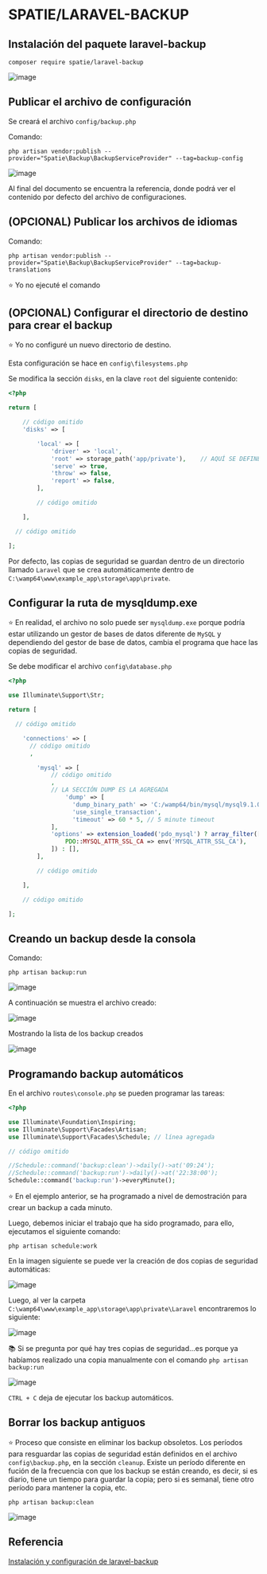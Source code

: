 # SPATIE/LARAVEL-BACKUP

## Instalación del paquete laravel-backup

```
composer require spatie/laravel-backup
```

![image](./img/install_laravel_backup.png)  

## Publicar el archivo de configuración  

Se creará el archivo `config/backup.php` 

Comando:  

```
php artisan vendor:publish --provider="Spatie\Backup\BackupServiceProvider" --tag=backup-config
```

![image](./img/publicar_archivo_configuracion_backup.png)  

Al final del documento se encuentra la referencia, donde podrá ver el contenido por defecto del archivo de configuraciones.  

## (OPCIONAL) Publicar los archivos de idiomas

Comando:  

```
php artisan vendor:publish --provider="Spatie\Backup\BackupServiceProvider" --tag=backup-translations
```

:star: Yo no ejecuté el comando  

## (OPCIONAL) Configurar el directorio de destino para crear el backup   

:star: Yo no configuré un nuevo directorio de destino.    

Esta configuración se hace en `config\filesystems.php`

Se modifica la sección `disks`, en la clave `root` del siguiente contenido:  

```php
<?php

return [

    // código omitido
    'disks' => [

        'local' => [
            'driver' => 'local',
            'root' => storage_path('app/private'),    // AQUÍ SE DEFINE DONDE SE GUARDAN LOS BACKUP
            'serve' => true,
            'throw' => false,
            'report' => false,
        ],

        // código omitido

    ],

  // código omitido

];

```

Por defecto, las copias de seguridad se guardan dentro de un directorio llamado `Laravel` que se crea automáticamente dentro de `C:\wamp64\www\example_app\storage\app\private`.  

## Configurar la ruta de mysqldump.exe  

:star: En realidad, el archivo no solo puede ser `mysqldump.exe` porque podría estar utilizando un gestor de bases de datos diferente de `MySQL` y dependiendo del gestor de base de datos, cambia el programa que hace las copias de seguridad.  

Se debe modificar el archivo `config\database.php` 

```php
<?php

use Illuminate\Support\Str;

return [

  // código omitido

    'connections' => [
      // código omitido
      ,

        'mysql' => [
            // código omitido
            ,
            // LA SECCIÓN DUMP ES LA AGREGADA
		        'dump' => [
		          'dump_binary_path' => 'C:/wamp64/bin/mysql/mysql9.1.0/bin', // only the path, so without `mysqldump` or `pg_dump`
		          'use_single_transaction',
		          'timeout' => 60 * 5, // 5 minute timeout
            ],
            'options' => extension_loaded('pdo_mysql') ? array_filter([
                PDO::MYSQL_ATTR_SSL_CA => env('MYSQL_ATTR_SSL_CA'),
            ]) : [],
        ],

        // código omitido

    ],

    // código omitido

];
```

## Creando un backup desde la consola  

Comando:  
```
php artisan backup:run
```

![image](./img/backup_run.png)  

A continuación se muestra el archivo creado:  

![image](./img/backup_file.png)  

Mostrando la lista de los backup creados  

![image](./img/backup_list.png)  

## Programando backup automáticos

En el archivo `routes\console.php` se pueden programar las tareas:  

```php
<?php

use Illuminate\Foundation\Inspiring;
use Illuminate\Support\Facades\Artisan;
use Illuminate\Support\Facades\Schedule; // línea agregada

// código omitido

//Schedule::command('backup:clean')->daily()->at('09:24');
//Schedule::command('backup:run')->daily()->at('22:38:00');
Schedule::command('backup:run')->everyMinute();
```
:star: En el ejemplo anterior, se ha programado a nivel de demostración para crear un backup a cada minuto.  

Luego, debemos iniciar el trabajo que ha sido programado, para ello, ejecutamos el siguiente comando:  

```
php artisan schedule:work
```

En la imagen siguiente se puede ver la creación de dos copias de seguridad automáticas:  

![image](./img/backup_schedule.png)  


Luego, al ver la carpeta `C:\wamp64\www\example_app\storage\app\private\Laravel` encontraremos lo siguiente:  

![image](./img/two_schedule_backup.png)  

:books: Si se pregunta por qué hay tres copias de seguridad...es porque ya habíamos realizado una copia manualmente con el comando `php artisan backup:run`  

![image](./img/backup_list_multiple.png)  

`CTRL + C` deja de ejecutar los backup automáticos.  

## Borrar los backup antiguos  

:star: Proceso que consiste en eliminar los backup obsoletos. Los períodos para resguardar las copias de seguridad están definidos en el archivo `config\backup.php`, en la sección `cleanup`. Existe un período diferente en fución de la frecuencia con que los backup se están creando, es decir, si es diario, tiene un tiempo para guardar la copia; pero si es semanal, tiene otro período para mantener la copia, etc.  

```
php artisan backup:clean
```

![image](./img/backup_clean.png)  

## Referencia

[Instalación y configuración de laravel-backup](https://spatie.be/docs/laravel-backup/v9/installation-and-setup)  